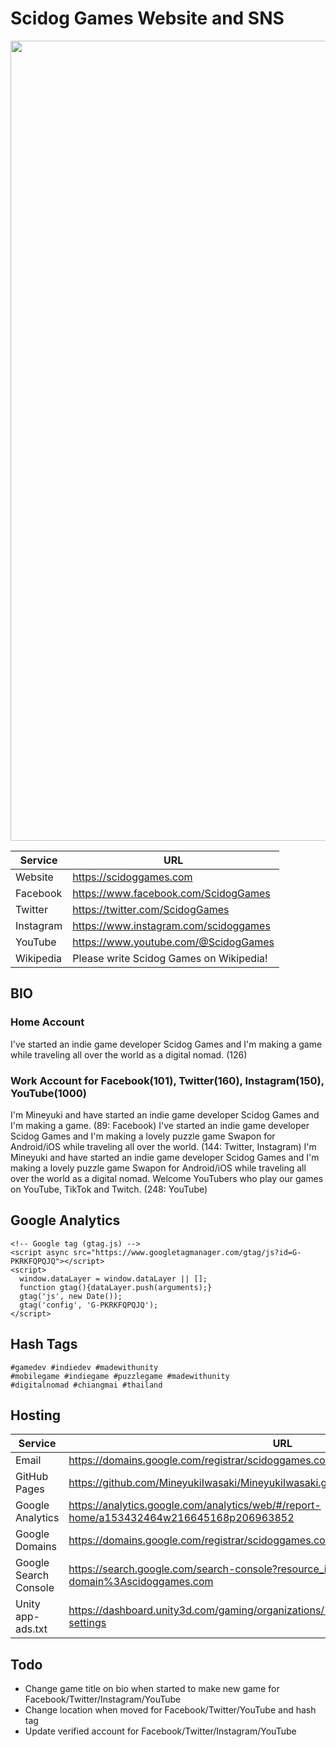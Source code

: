 # Scidog Games Website and SNS
<img src="https://scidoggames.com/images/blog/our-website-is-opened/1-1920x1020.webp" width="1280">

| Service | URL |
| --- | --- |
| Website | https://scidoggames.com |
| Facebook | https://www.facebook.com/ScidogGames |
| Twitter | https://twitter.com/ScidogGames |
| Instagram | https://www.instagram.com/scidoggames |
| YouTube | https://www.youtube.com/@ScidogGames |
| Wikipedia | Please write Scidog Games on Wikipedia! |

## BIO
### Home Account
I've started an indie game developer Scidog Games and I'm making a game while traveling all over the world as a digital nomad. (126)

### Work Account for Facebook(101), Twitter(160), Instagram(150), YouTube(1000)
I'm Mineyuki and have started an indie game developer Scidog Games and I'm making a game. (89: Facebook)
I've started an indie game developer Scidog Games and I'm making a lovely puzzle game Swapon for Android/iOS while traveling all over the world. (144: Twitter, Instagram)
I'm Mineyuki and have started an indie game developer Scidog Games and I'm making a lovely puzzle game Swapon for Android/iOS while traveling all over the world as a digital nomad. Welcome YouTubers who play our games on YouTube, TikTok and Twitch. (248: YouTube)

## Google Analytics
```
<!-- Google tag (gtag.js) -->
<script async src="https://www.googletagmanager.com/gtag/js?id=G-PKRKFQPQJQ"></script>
<script>
  window.dataLayer = window.dataLayer || [];
  function gtag(){dataLayer.push(arguments);}
  gtag('js', new Date());
  gtag('config', 'G-PKRKFQPQJQ');
</script>
```

## Hash Tags
```
#gamedev #indiedev #madewithunity
#mobilegame #indiegame #puzzlegame #madewithunity
#digitalnomad #chiangmai #thailand
```

## Hosting
| Service | URL|
| --- | --- |
| Email | https://domains.google.com/registrar/scidoggames.com/email |
| GitHub Pages | https://github.com/MineyukiIwasaki/MineyukiIwasaki.github.io |
| Google Analytics | https://analytics.google.com/analytics/web/#/report-home/a153432464w216645168p206963852 |
| Google Domains | https://domains.google.com/registrar/scidoggames.com |
| Google Search Console | https://search.google.com/search-console?resource_id=sc-domain%3Ascidoggames.com |
| Unity app-ads.txt | https://dashboard.unity3d.com/gaming/organizations/761278/monetization/organization-settings |

## Todo
- Change game title on bio when started to make new game for Facebook/Twitter/Instagram/YouTube
- Change location when moved for Facebook/Twitter/YouTube and hash tag
- Update verified account for Facebook/Twitter/Instagram/YouTube
